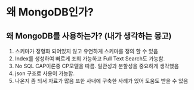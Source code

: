 # 왜 MongoDB인가?

## 왜 MongoDB를 사용하는가? \(내가 생각하는 몽고\)

1. 스키마가 정형화 되어있지 않고 유연하게 스키마를 정의 할 수 있음
2. Index를 생성하여 빠르게 조회 가능하고 Full Text Search도 가능함.
3. No SQL CAP이론중 CP모델을 따름. 일관성과 분할성을 중요하게 생각했음
4. json 구조로 사용이 가능함.
5. 나온지 좀 되서 자료가 많음 또한 사내에 구축한 사례가 있어 도움도 받을 수 있음













